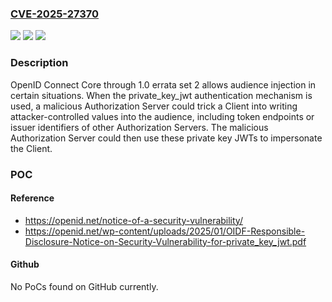 ### [CVE-2025-27370](https://cve.mitre.org/cgi-bin/cvename.cgi?name=CVE-2025-27370)
![](https://img.shields.io/static/v1?label=Product&message=n%2Fa&color=blue)
![](https://img.shields.io/static/v1?label=Version&message=n%2Fa&color=blue)
![](https://img.shields.io/static/v1?label=Vulnerability&message=n%2Fa&color=brighgreen)

### Description

OpenID Connect Core through 1.0 errata set 2 allows audience injection in certain situations. When the private_key_jwt authentication mechanism is used, a malicious Authorization Server could trick a Client into writing attacker-controlled values into the audience, including token endpoints or issuer identifiers of other Authorization Servers. The malicious Authorization Server could then use these private key JWTs to impersonate the Client.

### POC

#### Reference
- https://openid.net/notice-of-a-security-vulnerability/
- https://openid.net/wp-content/uploads/2025/01/OIDF-Responsible-Disclosure-Notice-on-Security-Vulnerability-for-private_key_jwt.pdf

#### Github
No PoCs found on GitHub currently.

